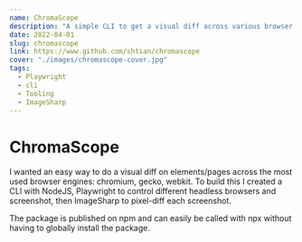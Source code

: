 ```yaml
---
name: ChromaScope
description: "A simple CLI to get a visual diff across various browser engines"
date: 2022-04-01
slug: chromascope
link: https://www.github.com/shtian/chromascope
cover: "./images/chromascope-cover.jpg"
tags:
  - Playwright
  - cli
  - Tooling
  - ImageSharp
---
```


# ChromaScope

I wanted an easy way to do a visual diff on elements/pages across the most used browser engines: chromium, gecko, webkit. To build this I created a CLI with NodeJS, Playwright to control different headless browsers and screenshot, then ImageSharp to pixel-diff each screenshot.

The package is published on npm and can easily be called with npx without having to globally install the package.
